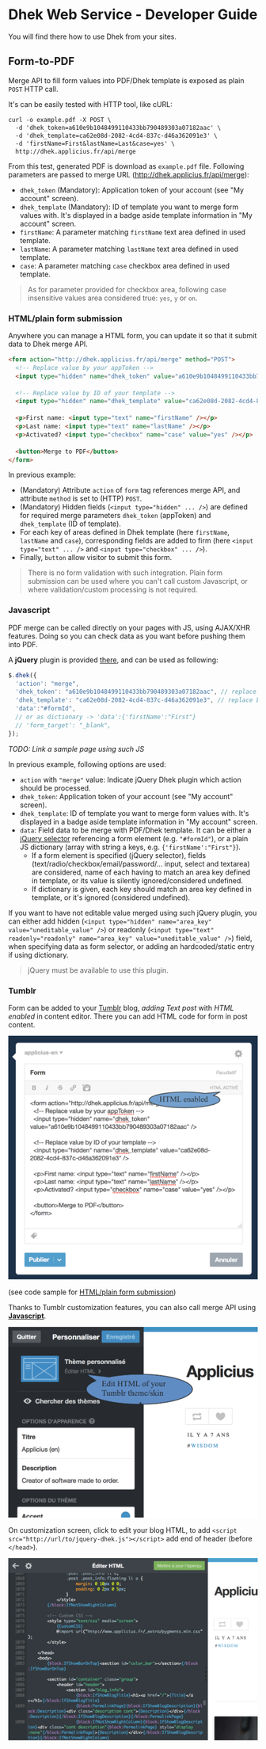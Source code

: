 # Dhek Web Service - Developer Guide

You will find there how to use Dhek from your sites.

## Form-to-PDF

Merge API to fill form values into PDF/Dhek template is exposed as plain `POST` HTTP call.

It's can be easily tested with HTTP tool, like cURL:

```
curl -o example.pdf -X POST \
  -d 'dhek_token=a610e9b1048499110433bb790489303a07182aac' \
  -d 'dhek_template=ca62e08d-2082-4cd4-837c-d46a362091e3' \
  -d 'firstName=First&lastName=Last&case=yes' \
  http://dhek.applicius.fr/api/merge
```

From this test, generated PDF is download as `example.pdf` file.
Following parameters are passed to merge URL (http://dhek.applicius.fr/api/merge):

- `dhek_token` (Mandatory): Application token of your account (see "My account" screen).
- `dhek_template` (Mandatory): ID of template you want to merge form values with. It's displayed in a badge aside template information in "My account" screen.
- `firstName`: A parameter matching `firstName` text area defined in used template.
- `lastName`: A parameter matching `lastName` text area defined in used template.
- `case`: A parameter matching `case` checkbox area defined in used template.

> As for parameter provided for checkbox area, following case insensitive values area considered true: `yes`, `y` or `on`.

### HTML/plain form submission

Anywhere you can manage a HTML form, you can update it so that it submit data to Dhek merge API.

```html
<form action="http://dhek.applicius.fr/api/merge" method="POST">
  <!-- Replace value by your appToken -->
  <input type="hidden" name="dhek_token" value="a610e9b1048499110433bb790489303a07182aac" />

  <!-- Replace value by ID of your template -->
  <input type="hidden" name="dhek_template" value="ca62e08d-2082-4cd4-837c-d46a362091e3" />

  <p>First name: <input type="text" name="firstName" /></p>
  <p>Last name: <input type="text" name="lastName" /></p>
  <p>Activated? <input type="checkbox" name="case" value="yes" /></p>

  <button>Merge to PDF</button>
</form>
```

In previous example:
- (Mandatory) Attribute `action` of `form` tag references merge API, and attribute `method` is set to (HTTP) `POST`.
- (Mandatory) Hidden fields (`<input type="hidden" ... />`) are defined for required merge parameters `dhek_token` (appToken) and `dhek_template` (ID of template).
- For each key of areas defined in Dhek template (here `firstName`, `lastName` and `case`), corresponding fields are added to firm (here `<input type="text" ... />` and `<input type="checkbox" ... />`).
- Finally, `button` allow visitor to submit this form.

> There is no form validation with such integration.
> Plain form submission can be used where you can't call custom Javascript, or where validation/custom processing is not required.

### Javascript

PDF merge can be called directly on your pages with JS, using AJAX/XHR features. Doing so you can check data as you want before pushing them into PDF.

A **jQuery** plugin is provided [there](./src/main/js/jquery-dhek.js), and can be used as following:

```javascript
$.dhek({
  'action': "merge",
  'dhek_token': "a610e9b1048499110433bb790489303a07182aac", // replace by yours
  'dhek_template': "ca62e08d-2082-4cd4-837c-d46a362091e3", // replace by yours
  'data':"#formId",
  // or as dictionary -> 'data':{'firstName':"First"}
  // 'form_target': "_blank",
});
```

*TODO: Link a sample page using such JS*

In previous example, following options are used:
- `action` with `"merge"` value: Indicate jQuery Dhek plugin which action should be processed.
- `dhek_token`: Application token of your account (see "My account" screen).
- `dhek_template`: ID of template you want to merge form values with. It's displayed in a badge aside template information in "My account" screen.
- `data`: Field data to be merge with PDF/Dhek template. It can be either a [jQuery selector](http://api.jquery.com/category/selectors/) referencing a form element (e.g. `"#formId"`), or a plain JS dictionary (array with string a keys, e.g. `{'firstName':"First"}`). 
  - If a form element is specified (jQuery selector), fields (text/radio/checkbox/email/password/... input, select and textarea) are considered, name of each having to match an area key defined in template, or its value is silently ignored/considered undefined.
  - If dictionary is given, each key should match an area key defined in template, or it's ignored (considered undefined).

If you want to have not editable value merged using such jQuery plugin, you can either add hidden (`<input type="hidden" name="area_key" value="uneditable_value" />`) or readonly (`<input type="text" readonly="readonly" name="area_key" value="uneditable_value" />`) field, when specifying data as form selector, or adding an hardcoded/static entry if using dictionary.

> jQuery must be available to use this plugin.

### Tumblr

Form can be added to your [Tumblr](http://www.tumblr.com) blog, *adding Text post* with *HTML enabled* in content editor. There you can add HTML code for form in post content.

![HTML post in Tumblr blog](./tumblr-html.png)

(see code sample for [HTML/plain form submission](#htmlplain-form-submission))

Thanks to Tumblr customization features, you can also call merge API using **[Javascript](#javascript)**.

![Tumblr customization](./tumblr-customize1.png)

On customization screen, click to edit your blog HTML, to add `<script src="http://url/to/jquery-dhek.js"></script>` add end of header (before `</head>`).

![Edit Tumblr HTML](./tumblr-customize2.png)